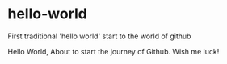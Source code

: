 # hello-world
First traditional 'hello world' start to the world of github

Hello World, 
About to start the journey of Github.
Wish me luck!
